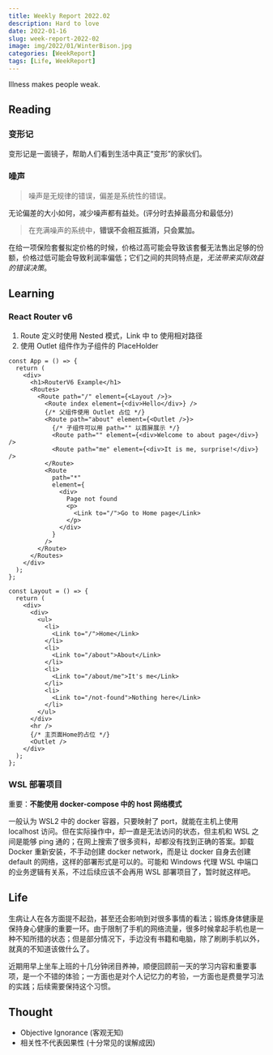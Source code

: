 ```yaml
---
title: Weekly Report 2022.02
description: Hard to love
date: 2022-01-16
slug: week-report-2022-02
image: img/2022/01/WinterBison.jpg
categories: [WeekReport]
tags: [Life, WeekReport]
---
```


Illness makes people weak.

## Reading

### 变形记

变形记是一面镜子，帮助人们看到生活中真正“变形”的家伙们。

### 噪声

> 噪声是无规律的错误，偏差是系统性的错误。

无论偏差的大小如何，减少噪声都有益处。(评分时去掉最高分和最低分)

> 在充满噪声的系统中，**错误不会相互抵消，只会累加。**

在给一项保险套餐拟定价格的时候，价格过高可能会导致该套餐无法售出足够的份额，价格过低可能会导致利润率偏低；它们之间的共同特点是，_无法带来实际效益的错误决策_。

## Learning

### React Router v6

1. Route 定义时使用 Nested 模式，Link 中 to 使用相对路径
2. 使用 Outlet 组件作为子组件的 PlaceHolder

```tsx
const App = () => {
  return (
    <div>
      <h1>RouterV6 Example</h1>
      <Routes>
        <Route path="/" element={<Layout />}>
          <Route index element={<div>Hello</div>} />
          {/* 父组件使用 Outlet 占位 */}
          <Route path="about" element={<Outlet />}>
            {/* 子组件可以用 path="" 以首屏展示 */}
            <Route path="" element={<div>Welcome to about page</div>} />
            <Route path="me" element={<div>It is me, surprise!</div>} />
          </Route>
          <Route
            path="*"
            element={
              <div>
                Page not found
                <p>
                  <Link to="/">Go to Home page</Link>
                </p>
              </div>
            }
          />
        </Route>
      </Routes>
    </div>
  );
};

const Layout = () => {
  return (
    <div>
      <div>
        <ul>
          <li>
            <Link to="/">Home</Link>
          </li>
          <li>
            <Link to="/about">About</Link>
          </li>
          <li>
            <Link to="/about/me">It's me</Link>
          </li>
          <li>
            <Link to="/not-found">Nothing here</Link>
          </li>
        </ul>
      </div>
      <hr />
      {/* 主页面Home的占位 */}
      <Outlet />
    </div>
  );
};
```

### WSL 部署项目

重要：**不能使用 docker-compose 中的 host 网络模式**

一般认为 WSL2 中的 docker 容器，只要映射了 port，就能在主机上使用 localhost 访问。但在实际操作中，却一直是无法访问的状态，但主机和 WSL 之间是能够 ping 通的；在网上搜索了很多资料，却都没有找到正确的答案。卸载 Docker 重新安装，不手动创建 docker network，而是让 docker 自身去创建 default 的网络，这样的部署形式是可以的。可能和 Windows 代理 WSL 中端口的业务逻辑有关系，不过后续应该不会再用 WSL 部署项目了，暂时就这样吧。

## Life

生病让人在各方面提不起劲，甚至还会影响到对很多事情的看法；锻炼身体健康是保持身心健康的重要一环。由于限制了手机的网络流量，很多时候拿起手机也是一种不知所措的状态；但是部分情况下，手边没有书籍和电脑，除了刷刷手机以外，就真的不知道该做什么了。

近期用早上坐车上班的十几分钟闭目养神，顺便回顾前一天的学习内容和重要事项，是一个不错的体验；一方面也是对个人记忆力的考验，一方面也是费曼学习法的实践；后续需要保持这个习惯。

## Thought

- Objective Ignorance (客观无知)
- 相关性不代表因果性 (十分常见的误解成因)
